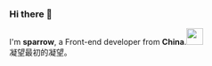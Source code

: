 ### Hi there 👋
I'm **sparrow**, a Front-end developer from **China**.<img width=30 src=https://user-images.githubusercontent.com/29775873/142716615-98e19a67-393c-47c9-b9e4-c9cacb1a6ffd.png>  
凝望最初的凝望。

<!--
**lianglei-git/lianglei-git** is a ✨ _special_ ✨ repository because its `README.md` (this file) appears on your GitHub profile.

Here are some ideas to get you started:

- 🔭 I’m currently working on ...
- 🌱 I’m currently learning ...
- 👯 I’m looking to collaborate on ...
- 🤔 I’m looking for help with ...
- 💬 Ask me about ...
- 📫 How to reach me: ...
- 😄 Pronouns: ...
- ⚡ Fun fact: ...
-->

